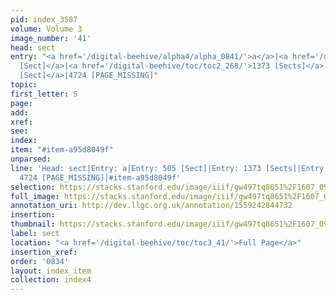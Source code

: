 ```yaml
---
pid: index_3587
volume: Volume 3
image_number: '41'
head: sect
entry: "<a href='/digital-beehive/alpha4/alpha_0841/'>a</a>|<a href='/digital-beehive/toc/toc2_121/'>505
  [Sect]</a>|<a href='/digital-beehive/toc/toc2_268/'>1373 [Sects]</a>|<a href='/digital-beehive/toc/toc2_402/'>2291
  [Sect]</a>|4724 [PAGE_MISSING]"
topic: 
first_letter: S
page: 
add: 
xref: 
see: 
index: 
item: "#item-a95d8049f"
unparsed: 
line: 'Head: sect|Entry: a|Entry: 505 [Sect]|Entry: 1373 [Sects]|Entry: 2291 [Sect]|Entry:
  4724 [PAGE_MISSING]|#item-a95d8049f'
selection: https://stacks.stanford.edu/image/iiif/gw497tq8651%2F1607_0984/1581,2050,775,172/full/0/default.jpg
full_image: https://stacks.stanford.edu/image/iiif/gw497tq8651%2F1607_0984/full/full/0/default.jpg
annotation_uri: http://dev.llgc.org.uk/annotation/1559242844732
insertion: 
thumbnail: https://stacks.stanford.edu/image/iiif/gw497tq8651%2F1607_0984/1581,2050,775,172/150,/0/default.jpg
label: sect
location: "<a href='/digital-beehive/toc/toc3_41/'>Full Page</a>"
insertion_xref: 
order: '0834'
layout: index_item
collection: index4
---
```

